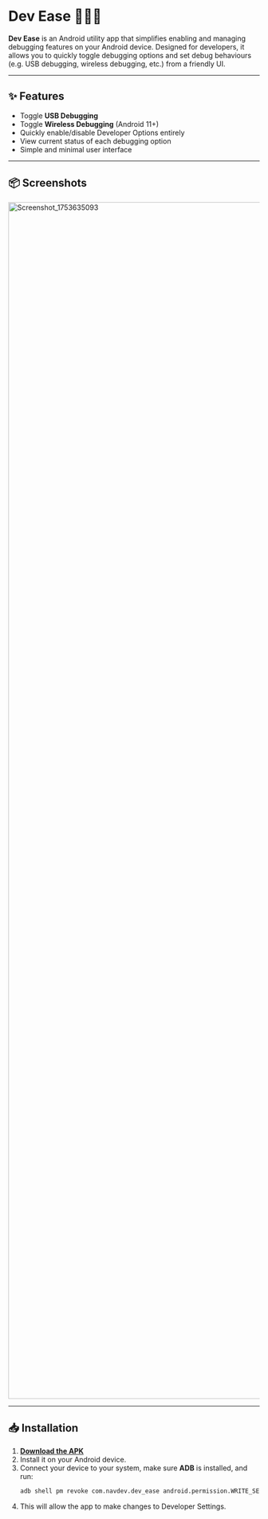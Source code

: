 # Dev Ease 🚀📱🔨

**Dev Ease** is an Android utility app that simplifies enabling and managing debugging features on your Android device. Designed for developers, it allows you to quickly toggle debugging options and set debug behaviours (e.g. USB debugging, wireless debugging, etc.) from a friendly UI.

---

## ✨ Features

- Toggle **USB Debugging**
- Toggle **Wireless Debugging** (Android 11+)
- Quickly enable/disable Developer Options entirely
- View current status of each debugging option
- Simple and minimal user interface

---

## 📦 Screenshots

<img width="1080" height="2400" alt="Screenshot_1753635093" src="https://github.com/user-attachments/assets/53695825-f04d-4779-9b6e-efecb0732dca"/>

---

## 📥 Installation
1. [**Download the APK**](https://github.com/NaveedAlamDev/dev_ease/releases/latest/download/app-release.apk)
2. Install it on your Android device.
3. Connect your device to your system, make sure **ADB** is installed, and run:
   ```bash
   adb shell pm revoke com.navdev.dev_ease android.permission.WRITE_SECURE_SETTINGS
4. This will allow the app to make changes to Developer Settings.

